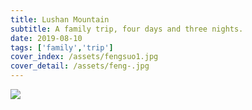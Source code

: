 ```yaml
---
title: Lushan Mountain
subtitle: A family trip, four days and three nights.
date: 2019-08-10
tags: ['family','trip']
cover_index: /assets/fengsuo1.jpg
cover_detail: /assets/feng-.jpg
---
```



<img src="/assets/lu1-.jpg">